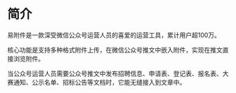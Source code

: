 # 简介

易附件是一款深受微信公众号运营人员的喜爱的运营工具，累计用户超100万。

核心功能是支持多种格式附件上传，在微信公众号推文中嵌入附件，实现在推文直接浏览附件。

当公众号运营人员需要公众号推文中发布招聘信息、申请表、登记表、报名表、大赛通知、公示名单、招标公告等文档时，它能无缝接入到文章中。


<!-- TODO
优势：
1、百万用户
2、稳定可靠
3、免费（免费试用10年）
4、持续迭代更新

 -->
